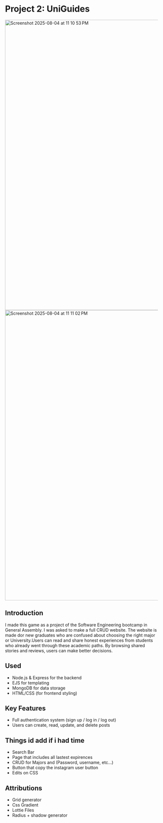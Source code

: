 # Project 2: UniGuides
<img width="1470" height="956" alt="Screenshot 2025-08-04 at 11 10 53 PM" src="https://github.com/user-attachments/assets/c57347fe-deb8-48ba-a26d-5b5e79b7b44e" />
<img width="1470" height="956" alt="Screenshot 2025-08-04 at 11 11 02 PM" src="https://github.com/user-attachments/assets/bb4785fc-baef-4191-8edf-7fe3b546fad2" />


## Introduction
I made this game as a project of the Software Engineering bootcamp in General Assembly. I was asked to make a full CRUD website. The website is made dor new graduates who are confused about choosing the right major or University.Users can read and share honest experiences from students who already went through these academic paths. By browsing shared stories and reviews, users can make better decisions.
## Used
- Node.js & Express for the backend
- EJS for templating
- MongoDB for data storage
- HTML/CSS (for frontend styling)
## Key Features
- Full authentication system (sign up / log in / log out)
- Users can create, read, update, and delete posts
## Things id add if i had time
- Search Bar
- Page that includes all lastest expirences
- CRUD for Majors and (Password, username, etc...)
- Button that copy the instagram user button
- Edits on CSS
## Attributions
- Grid generator
- Css Gradient
- Lottie Files
- Radius + shadow generator
